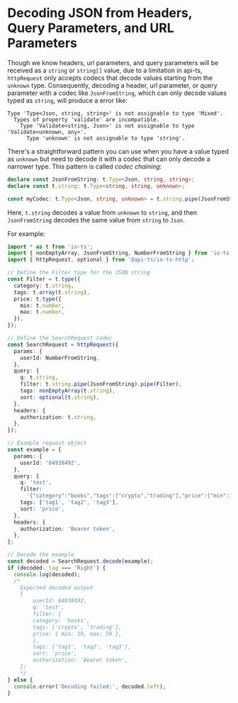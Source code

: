 # Decoding JSON from Headers, Query Parameters, and URL Parameters

Though we know headers, url parameters, and query parameters will be received as a
`string` or `string[]` value, due to a limitation in api-ts, `httpRequest` only accepts
codecs that decode values starting from the `unknown` type. Consequently, decoding a
header, url parameter, or query parameter with a codec like `JsonFromString`, which can
only decode values typed as `string`, will produce a error like:

```
Type 'Type<Json, string, string>' is not assignable to type 'Mixed'.
  Types of property 'validate' are incompatible.
    Type 'Validate<string, Json>' is not assignable to type 'Validate<unknown, any>'.
      Type 'unknown' is not assignable to type 'string'.
```

There's a straightforward pattern you can use when you have a value typed as `unknown`
but need to decode it with a codec that can only decode a narrower type. This pattern is
called <em>codec chaining</em>:

```typescript
declare const JsonFromString: t.Type<Json, string, string>;
declare const t.string: t.Type<string, string, unknown>;

const myCodec: t.Type<Json, string, unknown> = t.string.pipe(JsonFromString);
```

Here, `t.string` decodes a value from `unknown` to `string`, and then `JsonFromString`
decodes the same value from `string` to `Json`.

For example:

```typescript
import * as t from 'io-ts';
import { nonEmptyArray, JsonFromString, NumberFromString } from 'io-ts-types';
import { httpRequest, optional } from '@api-ts/io-ts-http';

// Define the Filter type for the JSON string
const Filter = t.type({
  category: t.string,
  tags: t.array(t.string),
  price: t.type({
    min: t.number,
    max: t.number,
  }),
});

// Define the SearchRequest codec
const SearchRequest = httpRequest({
  params: {
    userId: NumberFromString,
  },
  query: {
    q: t.string,
    filter: t.string.pipe(JsonFromString).pipe(Filter),
    tags: nonEmptyArray(t.string),
    sort: optional(t.string),
  },
  headers: {
    authorization: t.string,
  },
});

// Example request object
const example = {
  params: {
    userId: '84938492',
  },
  query: {
    q: 'test',
    filter:
      '{"category":"books","tags":["crypto","trading"],"price":{"min":10,"max":50}}',
    tags: ['tag1', 'tag2', 'tag3'],
    sort: 'price',
  },
  headers: {
    authorization: 'Bearer token',
  },
};

// Decode the example
const decoded = SearchRequest.decode(example);
if (decoded._tag === 'Right') {
  console.log(decoded);
  /* 
    Expected decoded output
    {
        userId: 84938492,
        q: 'test',
        filter: {
        category: 'books',
        tags: ['crypto', 'trading'],
        price: { min: 10, max: 50 },
        },
        tags: ['tag1', 'tag2', 'tag3'],
        sort: 'price',
        authorization: 'Bearer token',
    };
    */
} else {
  console.error('Decoding failed:', decoded.left);
}
```
